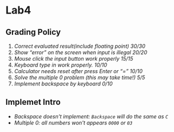 # Lab4
## Grading Policy
1. *Correct evaluated result(include floating point) 30/30*
2. *Show “error” on the screen when input is illegal 20/20*
3. *Mouse click the input button work properly 15/15*
4. *Keyboard type in work properly. 10/10*
5. *Calculator needs reset after press Enter or “=” 10/10*
6. *Solve the multiple 0 problem (this may take time!) 5/5*
7. *Implement backspace by keyboard 0/10*

## Implemet Intro
* *Backspace doesn't implement: `Backspace` will do the same as `C`*
* *Multiple 0: all numbers won't appears `0000` or `03`*